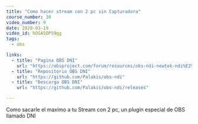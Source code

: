 ```yaml
---
title: "Como hacer stream con 2 pc sin Capturadora"
course_number: 10
video_number: 9
date: 2020-03-19
video_id: hOSA5OPS9gg
tags:
  - obs

links:
  - title: "Pagina OBS DNI"
    url: "https://obsproject.com/forum/resources/obs-ndi-newtek-ndi%E2%84%A2-integration-into-obs-studio.528/"
  - title: "Repositorio OBS DNI"
    url: "https://github.com/Palakis/obs-ndi"
  - title: "Descarga OBS DNI"
    url: "https://github.com/Palakis/obs-ndi/releases"

---
```


Como sacarle el maximo a tu Stream con 2 pc, un plugin especial de OBS llamado DNI
